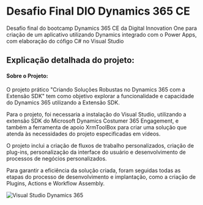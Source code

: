 # Desafio Final DIO Dynamics 365 CE

Desafio final do bootcamp Dynamics 365 CE da Digital Innovation One para criação de um aplicativo utilizando Dynamics integrado com o Power Apps, com elaboração do cófigo C# no Visual Studio

## Explicação detalhada do projeto:

#### Sobre o Projeto:
 
O projeto prático "Criando Soluções Robustas no Dynamics 365 com a Extensão SDK" tem como objetivo explorar a funcionalidade e capacidade do Dynamics 365 utilizando a Extensão SDK.

Para o projeto, foi necessaria a instalação do Visual Studio,  utilizando a extensão SDK do Microsoft Dynamics Costumer 365 Engagement, e também a ferramenta de apoio XrmToolBox para criar uma solução que atenda às necessidades do projeto especificadas em vídeos.

O projeto inclui a criação de fluxos de trabalho personalizados, criação de plug-ins, personalização da interface do usuário e desenvolvimento de processos de negócios personalizados.

Para garantir a eficiência da solução criada, foram seguidas todas as etapas do processo de desenvolvimento e implantação, como a criação de Plugins, Actions e  Workflow Assembly.

![Visual Studio Dynamics 365](https://github.com/MarlonHDC/Desafio-PowerApps-DIO/assets/94640918/e42926c9-045f-4c73-bd9c-3e66c1f29f99)
